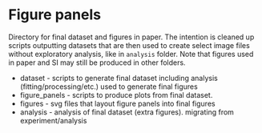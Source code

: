 # Figure panels 

Directory for final dataset and figures in paper. The intention is cleaned up scripts outputting datasets that are then used to create select image files without exploratory analysis, like in `analysis` folder. Note that figures used in paper and SI may still be produced in other folders.  

* dataset - scripts to generate final dataset including analysis (fitting/processing/etc.) used to generate final figures
* figure_panels - scripts to produce plots from final dataset. 
* figures - svg files that layout figure panels into final figures
* analysis - analysis of final dataset (extra figures). migrating from experiment/analysis
